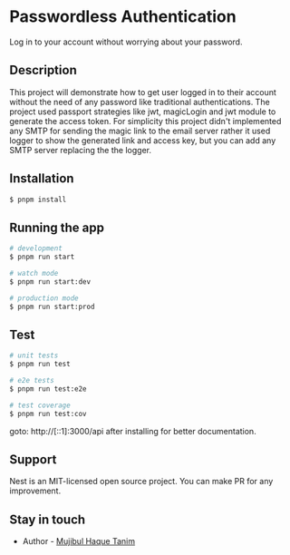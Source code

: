 # Passwordless Authentication

Log in to your account without worrying about your password.

## Description

This project will demonstrate how to get user logged in to their account without the need of any password like traditional authentications. The project used passport strategies like jwt, magicLogin and jwt module to generate the access token.
For simplicity this project didn't implemented any SMTP for sending the magic link to the email server rather it used logger to show the generated link and access key, but you can add any SMTP server replacing the the logger.

## Installation

```bash
$ pnpm install
```

## Running the app

```bash
# development
$ pnpm run start

# watch mode
$ pnpm run start:dev

# production mode
$ pnpm run start:prod
```

## Test

```bash
# unit tests
$ pnpm run test

# e2e tests
$ pnpm run test:e2e

# test coverage
$ pnpm run test:cov
```

goto: http://[::1]:3000/api after installing for better documentation.

## Support

Nest is an MIT-licensed open source project. You can make PR for any improvement.

## Stay in touch

- Author - [Mujibul Haque Tanim](https://www.linkedin.com/in/mujibulhaquetanim/)
